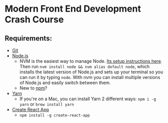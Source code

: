 # Modern Front End Development Crash Course

## Requirements:

* [Git](https://git-scm.com/downloads)
* [Node.js](https://nodejs.org/en/)
  * NVM is the easiest way to manage Node. [Its setup instructions
    here](https://github.com/creationix/nvm#installation). Then run `nvm install
node && nvm alias default node`, which installs the latest version of Node.js
and sets up your terminal so you can run it by typing `node`. With nvm you can
install multiple versions of Node.js and easily switch between them.
  * New to [npm](https://docs.npmjs.com/)?
* [Yarn](https://yarnpkg.com/en/)
  * If you're on a Mac, you can install Yarn 2 different ways: `npm i -g yarn`
    or `brew install yarn`
* [Create React App](https://github.com/facebookincubator/create-react-app)
  * `npm install -g create-react-app`
